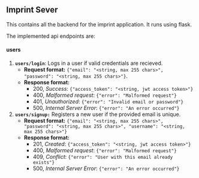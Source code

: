 ## Imprint Sever

This contains all the backend for the imprint application. It runs using flask.

The implemented api endpoints are:

#### users

1. **`users/login`**: Logs in a user if valid credentials are recieved.
    - **Request format:** `{"email": "<string, max 255 chars>", "password": "<string, max 255 chars>"}`.
    - **Response format:**
        - 200, _Success_: `{"access_token": "<string, jwt access token>"}`
        - 400, _Malformed request_: `{"error": "Malformed request"}`
        - 401, _Unauthorized_: `{"error": "Invalid email or password"}`
        - 500, _Internal Server Error_: `{"error": "An error occurred"}`
2. **`users/signup:`** Registers a new user if the provided email is unique.
    - **Request format:** `{"email": "<string, max 255 chars>", "password": "<string, max 255 chars>", "username": "<string, max 255 chars>"}`
    - **Response format:**
        - 201, _Created_: `{"access_token": "<string, jwt access token>"}`
        - 400, _Malformed request_: `{"error": "Malformed request"}`
        - 409, _Conflict_: `{"error": "User with this email already exists"}`
        - 500, _Internal Server Error_: `{"error": "An error occurred"}`
